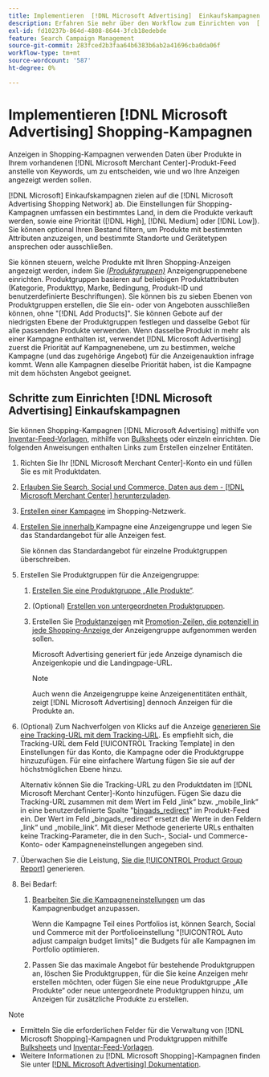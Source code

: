 ```yaml
---
title: Implementieren  [!DNL Microsoft Advertising]  Einkaufskampagnen
description: Erfahren Sie mehr über den Workflow zum Einrichten von  [!DNL Microsoft Advertising] .
exl-id: fd10237b-864d-4808-8644-3fcb18edebde
feature: Search Campaign Management
source-git-commit: 283fced2b3faa64b6383b6ab2a41696cba0da06f
workflow-type: tm+mt
source-wordcount: '587'
ht-degree: 0%

---
```


# Implementieren [!DNL Microsoft Advertising] Shopping-Kampagnen

Anzeigen in Shopping-Kampagnen verwenden Daten über Produkte in Ihrem vorhandenen [!DNL Microsoft Merchant Center]-Produkt-Feed anstelle von Keywords, um zu entscheiden, wie und wo Ihre Anzeigen angezeigt werden sollen.

[!DNL Microsoft] Einkaufskampagnen zielen auf die [!DNL Microsoft Advertising Shopping Network] ab. Die Einstellungen für Shopping-Kampagnen umfassen ein bestimmtes Land, in dem die Produkte verkauft werden, sowie eine Priorität ([!DNL High], [!DNL Medium] oder [!DNL Low]). Sie können optional Ihren Bestand filtern, um Produkte mit bestimmten Attributen anzuzeigen, und bestimmte Standorte und Gerätetypen ansprechen oder ausschließen.

Sie können steuern, welche Produkte mit Ihren Shopping-Anzeigen angezeigt werden, indem Sie *[(Produktgruppen)](/help/search-social-commerce/campaign-management/campaigns/product-group-about.md)* Anzeigengruppenebene einrichten. Produktgruppen basieren auf beliebigen Produktattributen (Kategorie, Produkttyp, Marke, Bedingung, Produkt-ID und benutzerdefinierte Beschriftungen). Sie können bis zu sieben Ebenen von Produktgruppen erstellen, die Sie ein- oder von Angeboten ausschließen können, ohne &quot;[!DNL Add Products]&quot;. Sie können Gebote auf der niedrigsten Ebene der Produktgruppen festlegen und dasselbe Gebot für alle passenden Produkte verwenden. Wenn dasselbe Produkt in mehr als einer Kampagne enthalten ist, verwendet [!DNL Microsoft Advertising] zuerst die Priorität auf Kampagnenebene, um zu bestimmen, welche Kampagne (und das zugehörige Angebot) für die Anzeigenauktion infrage kommt. Wenn alle Kampagnen dieselbe Priorität haben, ist die Kampagne mit dem höchsten Angebot geeignet.

## Schritte zum Einrichten [!DNL Microsoft Advertising] Einkaufskampagnen

Sie können Shopping-Kampagnen [!DNL Microsoft Advertising] mithilfe von [Inventar-Feed-Vorlagen](/help/search-social-commerce/campaign-management/inventory-feeds/inventory-feeds-about.md), mithilfe von [Bulksheets](/help/search-social-commerce/campaign-management/bulksheets/bulksheet-about.md) oder einzeln einrichten. Die folgenden Anweisungen enthalten Links zum Erstellen einzelner Entitäten.

1. Richten Sie Ihr [!DNL Microsoft Merchant Center]-Konto ein und füllen Sie es mit Produktdaten.

1. [Erlauben Sie Search, Social und Commerce, Daten aus dem - [!DNL Microsoft Merchant Center]  herunterzuladen](/help/search-social-commerce/campaign-management/accounts/merchant-account-manage.md).

1. [Erstellen einer Kampagne](/help/search-social-commerce/campaign-management/campaigns/campaign-manage.md) im Shopping-Netzwerk.

1. [Erstellen Sie innerhalb ](/help/search-social-commerce/campaign-management/campaigns/ad-group-manage.md) Kampagne eine Anzeigengruppe und legen Sie das Standardangebot für alle Anzeigen fest.

   Sie können das Standardangebot für einzelne Produktgruppen überschreiben.

1. Erstellen Sie Produktgruppen für die Anzeigengruppe:

   1. [Erstellen Sie eine Produktgruppe „Alle Produkte“](/help/search-social-commerce/campaign-management/campaigns/product-group-manage.md).

   1. (Optional) [Erstellen von untergeordneten Produktgruppen](/help/search-social-commerce/campaign-management/campaigns/product-group-manage.md).

   1. Erstellen Sie [Produktanzeigen](/help/search-social-commerce/campaign-management/campaigns/ad-manage.md) mit [Promotion-Zeilen, die potenziell in jede Shopping-Anzeige ](/help/search-social-commerce/campaign-management/campaigns/product-group-settings-microsoft.md) der Anzeigengruppe aufgenommen werden sollen.

      Microsoft Advertising generiert für jede Anzeige dynamisch die Anzeigenkopie und die Landingpage-URL.

      >[!NOTE]
      >
      >Auch wenn die Anzeigengruppe keine Anzeigenentitäten enthält, zeigt [!DNL Microsoft Advertising] dennoch Anzeigen für die Produkte an.

1. (Optional) Zum Nachverfolgen von Klicks auf die Anzeige [generieren Sie eine Tracking-URL mit dem Tracking-URL](/help/search-social-commerce/tools/click-tracking-url-generate.md). Es empfiehlt sich, die Tracking-URL dem Feld [!UICONTROL Tracking Template] in den Einstellungen für das Konto, die Kampagne oder die Produktgruppe hinzuzufügen. Für eine einfachere Wartung fügen Sie sie auf der höchstmöglichen Ebene hinzu.

   Alternativ können Sie die Tracking-URL zu den Produktdaten im [!DNL Microsoft Merchant Center]-Konto hinzufügen. Fügen Sie dazu die Tracking-URL zusammen mit dem Wert im Feld „link“ bzw. „mobile_link“ in eine benutzerdefinierte Spalte &quot;[bingads_redirect](https://help.ads.microsoft.com/#apex/3/en/51084)&quot; im Produkt-Feed ein. Der Wert im Feld „bingads_redirect“ ersetzt die Werte in den Feldern „link“ und „mobile_link“. Mit dieser Methode generierte URLs enthalten keine Tracking-Parameter, die in den Such-, Social- und Commerce-Konto- oder Kampagneneinstellungen angegeben sind.

1. Überwachen Sie die Leistung, [ Sie die [!UICONTROL Product Group Report]](/help/search-social-commerce/reports/management/basic-advanced/basic-advanced-report-generate.md) generieren.

1. Bei Bedarf:

   1. [Bearbeiten Sie die Kampagneneinstellungen](/help/search-social-commerce/campaign-management/campaigns/campaign-manage.md) um das Kampagnenbudget anzupassen.

      Wenn die Kampagne Teil eines Portfolios ist, können Search, Social und Commerce mit der Portfolioeinstellung &quot;[!UICONTROL Auto adjust campaign budget limits]&quot; die Budgets für alle Kampagnen im Portfolio optimieren.

   1. Passen Sie das maximale Angebot für bestehende Produktgruppen an, löschen Sie Produktgruppen, für die Sie keine Anzeigen mehr erstellen möchten, oder fügen Sie eine neue Produktgruppe „Alle Produkte“ oder neue untergeordnete Produktgruppen hinzu, um Anzeigen für zusätzliche Produkte zu erstellen.

>[!NOTE]
>
>* Ermitteln Sie die erforderlichen Felder für die Verwaltung von [!DNL Microsoft Shopping]-Kampagnen und Produktgruppen mithilfe [Bulksheets](/help/search-social-commerce/campaign-management/bulksheets/bulksheet-data-formats/bulksheet-data-microsoft.md) und [Inventar-Feed-Vorlagen](/help/search-social-commerce/campaign-management/inventory-feeds/ad-templates/template-microsoft-shopping.md).
>* Weitere Informationen zu [!DNL Microsoft Shopping]-Kampagnen finden Sie unter [[!DNL Microsoft Advertising] Dokumentation](https://help.ads.microsoft.com/#apex/3/en/50903).
